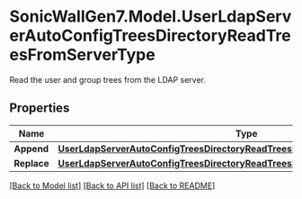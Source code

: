 # SonicWallGen7.Model.UserLdapServerAutoConfigTreesDirectoryReadTreesFromServerType
Read the user and group trees from the LDAP server.

## Properties

Name | Type | Description | Notes
------------ | ------------- | ------------- | -------------
**Append** | [**UserLdapServerAutoConfigTreesDirectoryReadTreesFromServerTypeAppendAppend**](UserLdapServerAutoConfigTreesDirectoryReadTreesFromServerTypeAppendAppend.md) |  | [optional] 
**Replace** | [**UserLdapServerAutoConfigTreesDirectoryReadTreesFromServerTypeReplaceReplace**](UserLdapServerAutoConfigTreesDirectoryReadTreesFromServerTypeReplaceReplace.md) |  | [optional] 

[[Back to Model list]](../README.md#documentation-for-models) [[Back to API list]](../README.md#documentation-for-api-endpoints) [[Back to README]](../README.md)

